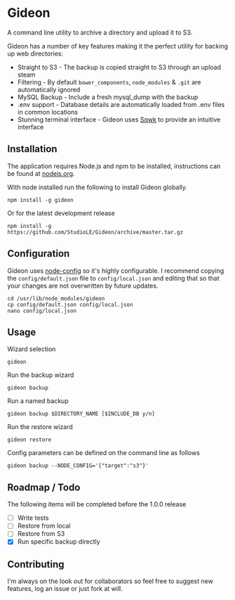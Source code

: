 # Gideon

A command line utility to archive a directory and upload it to S3.

Gideon has a number of key features making it the perfect utility for backing up web directories:

- Straight to S3 - The backup is copied straight to S3 through an upload steam
- Filtering - By default `bower_components`, `node_modules` & `.git` are automatically ignored
- MySQL Backup - Include a fresh mysql_dump with the backup
- .env support - Database details are automatically loaded from .env files in common locations
- Stunning terminal interface - Gideon uses [Sqwk](https://github.com/StudioLE/sqwk) to provide an intuitive interface

## Installation

The application requires Node.js and npm to be installed, instructions can be found at [nodejs.org](http://nodejs.org/).

With node installed run the following to install Gideon globally.

```
npm install -g gideon
```

Or for the latest development release

```
npm install -g https://github.com/StudioLE/Gideon/archive/master.tar.gz
```

## Configuration

Gideon uses [node-config](https://github.com/lorenwest/node-config) so it's highly configurable. I recommend copying the `config/default.json` file to `config/local.json` and editing that so that your changes are not overwritten by future updates.

```
cd /usr/lib/node_modules/gideon
cp config/default.json config/local.json
nano config/local.json
```

## Usage

Wizard selection
```
gideon
```

Run the backup wizard
```
gideon backup
```

Run a named backup
```
gideon backup $DIRECTORY_NAME [$INCLUDE_DB y/n]
```

Run the restore wizard
```
gideon restore
```

Config parameters can be defined on the command line as follows
```
gideon backup --NODE_CONFIG='{"target":"s3"}'
```

## Roadmap / Todo

The following items will be completed before the 1.0.0 release

- [ ] Write tests
- [ ] Restore from local
- [ ] Restore from S3
- [x] Run specific backup directly

## Contributing

I'm always on the look out for collaborators so feel free to suggest new features, log an issue or just fork at will.
